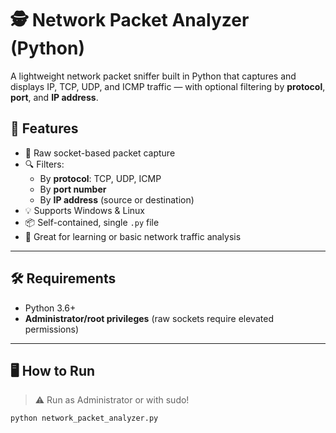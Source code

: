 
# 🕵️ Network Packet Analyzer (Python)

A lightweight network packet sniffer built in Python that captures and displays IP, TCP, UDP, and ICMP traffic — with optional filtering by **protocol**, **port**, and **IP address**.

## 🚀 Features

- 🧠 Raw socket-based packet capture
- 🔍 Filters:
  - By **protocol**: TCP, UDP, ICMP
  - By **port number**
  - By **IP address** (source or destination)
- 💡 Supports Windows & Linux
- 📦 Self-contained, single `.py` file
- 🧪 Great for learning or basic network traffic analysis

---

## 🛠 Requirements

- Python 3.6+
- **Administrator/root privileges** (raw sockets require elevated permissions)

---

## 🖥 How to Run

> ⚠️ Run as Administrator or with sudo!

```bash
python network_packet_analyzer.py
